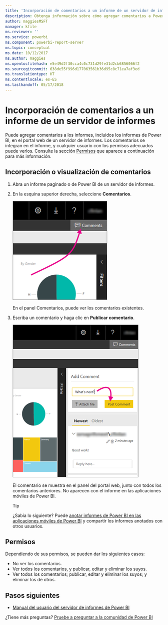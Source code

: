 ```yaml
---
title: 'Incorporación de comentarios a un informe de un servidor de informes: Power BI Report Server'
description: Obtenga información sobre cómo agregar comentarios a Power BI o a un informe paginado en un servidor de informes de Power BI o en un servidor de informes de SQL Server Reporting Services.
author: maggiesMSFT
manager: kfile
ms.reviewer: ''
ms.service: powerbi
ms.component: powerbi-report-server
ms.topic: conceptual
ms.date: 10/12/2017
ms.author: maggies
ms.openlocfilehash: e5e49d2f30cca4c0c731d29fe31d2cb6856066f2
ms.sourcegitcommit: 638de55f996d177063561b36d95c8c71ea7af3ed
ms.translationtype: HT
ms.contentlocale: es-ES
ms.lasthandoff: 05/17/2018
---
```

# <a name="add-comments-to-a-report-in-a-report-server"></a>Incorporación de comentarios a un informe de un servidor de informes
Puede agregar comentarios a los informes, incluidos los informes de Power BI, en el portal web de un servidor de informes. Los comentarios se integran en el informe, y cualquier usuario con los permisos adecuados puede verlos. Consulte la sección [Permisos](#permissions) que aparece a continuación para más información.

## <a name="add-or-view-comments"></a>Incorporación o visualización de comentarios
1. Abra un informe paginado o de Power BI de un servidor de informes.
2. En la esquina superior derecha, seleccione **Comentarios**.
   
    ![Seleccionar comentarios](media/add-comments/report-server-web-portal-comments-button.png)
   
    En el panel Comentarios, puede ver los comentarios existentes.
3. Escriba un comentario y haga clic en **Publicar comentario**.
   
    ![Publicar comentario](media/add-comments/report-server-web-portal-comments-pane.png)
   
    El comentario se muestra en el panel del portal web, junto con todos los comentarios anteriores. No aparecen con el informe en las aplicaciones móviles de Power BI.
   
   > [!TIP]
   > ¿Sabía lo siguiente? Puede [anotar informes de Power BI en las aplicaciones móviles de Power BI](../mobile-annotate-and-share-a-tile-from-the-mobile-apps.md) y compartir los informes anotados con otros usuarios.
   > 
   > 

## <a name="permissions"></a>Permisos
Dependiendo de sus permisos, se pueden dar los siguientes casos:

* No ver los comentarios.
* Ver todos los comentarios, y publicar, editar y eliminar los suyos.
* Ver todos los comentarios; publicar, editar y eliminar los suyos; y eliminar los de otros.

## <a name="next-steps"></a>Pasos siguientes
* [Manual del usuario del servidor de informes de Power BI](user-handbook-overview.md)  

¿Tiene más preguntas? [Pruebe a preguntar a la comunidad de Power BI](https://community.powerbi.com/)

